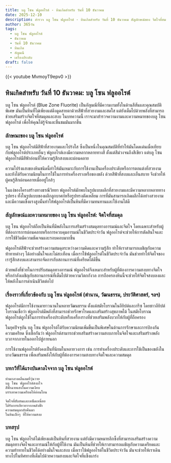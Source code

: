 ```yaml
---
title: บลู โซน ฟลูออไรต์ - หินเกิดสำหรับ วันที่ 10 ธันวาคม
date: 2025-12-10
description: สำรวจ บลู โซน ฟลูออไรต์ - หินเกิดสำหรับ วันที่ 10 ธันวาคม สัญลักษณ์ของ จิตใจที่สมดุล มาเรียนรู้ความหมายลึกซึ้งของหินพิเศษนี้
author: 365วัน
tags:
  - บลู โซน ฟลูออไรต์
  - ธันวาคม
  - วันที่ 10 ธันวาคม
  - หินเกิด
  - อัญมณี
  - เครื่องประดับ
draft: false
---
```


{{< youtube MvmoyT9epv0 >}}

## หินเกิดสำหรับ วันที่ 10 ธันวาคม: บลู โซน ฟลูออไรต์

บลู โซน ฟลูออไรต์ (Blue Zone Fluorite) เป็นอัญมณีที่มีความงามทั้งในด้านสีสันและคุณสมบัติพิเศษ มันเป็นหินที่ไม่เพียงแต่ดึงดูดสายตาด้วยสีฟ้าที่สวยงามและสดใส แต่ยังเต็มไปด้วยพลังที่สามารถช่วยเสริมสร้างจิตใจที่สมดุลและสงบ ในบทความนี้ เราจะมาสำรวจความงามและความหมายของบลู โซน ฟลูออไรต์ เพื่อให้คุณได้รู้จักและชื่นชมมันมากขึ้น

### ลักษณะของ บลู โซน ฟลูออไรต์

บลู โซน ฟลูออไรต์มีสีฟ้าที่สวยงามและโปร่งใส ซึ่งเป็นหนึ่งในคุณสมบัติที่ทำให้มันโดดเด่นเมื่อเทียบกับฟลูออไรต์ประเภทอื่นๆ ฟลูออไรต์เองมีความหลากหลายทางสี ตั้งแต่สีม่วงจนถึงสีเขียว แต่บลู โซน ฟลูออไรต์มีสีฟ้าอ่อนที่ให้ความรู้สึกสงบและผ่อนคลาย

ความโปร่งแสงของหินชนิดนี้ทำให้มันเหมาะกับการใช้งานเป็นเครื่องประดับหรือการตกแต่งที่สวยงาม และยังได้รับความนิยมในการใช้ในการทำเครื่องรางหรือของขลัง ด้วยสีฟ้าที่สงบและเย็นสบาย จึงช่วยให้ผู้คนรู้สึกผ่อนคลายเมื่ออยู่ใกล้ๆ

ในแง่ของโครงสร้างทางธรณีวิทยา ฟลูออไรต์มักพบในรูปแบบผลึกที่สวยงามและมีความหลากหลายทางรูปทรง ทั้งในรูปแบบของผลึกลูกบาศก์หรือรูปทรงตัดเหลี่ยม การที่มันสามารถเกิดผลึกได้อย่างสวยงามและมีความแข็งแรงสูงนั้นทำให้ฟลูออไรต์เป็นหินที่มีความทนทานและใช้งานได้ดี

### สัญลักษณ์และความหมายของ บลู โซน ฟลูออไรต์: จิตใจที่สมดุล

บลู โซน ฟลูออไรต์ถือเป็นหินที่มีพลังในการเสริมสร้างสมดุลทางอารมณ์และจิตใจ โดยเฉพาะสำหรับผู้ที่ต้องการการผ่อนคลายหรือการควบคุมอารมณ์ในชีวิตประจำวัน ฟลูออไรต์จะช่วยให้การตัดสินใจและการใช้ชีวิตมีความชัดเจนและรอบคอบมากขึ้น

ฟลูออไรต์สีฟ้าจะช่วยสร้างความสมดุลระหว่างความคิดและความรู้สึก ทำให้เราสามารถเผชิญกับความท้าทายต่างๆ ได้อย่างมั่นใจและไม่สะเทือน เมื่อเราใช้ฟลูออไรต์ในชีวิตประจำวัน มันช่วยทำให้จิตใจของเรารู้สึกสงบและสามารถจัดการกับสถานการณ์ที่เครียดได้ดีขึ้น

ด้วยพลังที่ช่วยในการปรับสมดุลทางอารมณ์ ฟลูออไรต์จึงเหมาะสำหรับผู้ที่ต้องการความสงบทางจิตใจหรือกำลังเผชิญกับสถานการณ์ที่เต็มไปด้วยความวิตกกังวล การถือครองหินนี้จะช่วยให้จิตใจสงบลงและให้พลังในการดำเนินชีวิตต่อไป

### เรื่องราวที่เกี่ยวข้องกับ บลู โซน ฟลูออไรต์ (ตำนาน, วัฒนธรรม, ประวัติศาสตร์, ฯลฯ)

ฟลูออไรต์มีการใช้งานมายาวนานในหลายวัฒนธรรม ตั้งแต่สมัยโบราณในอียิปต์และกรีซ โดยชาวอียิปต์โบราณเชื่อว่า ฟลูออไรต์มีพลังที่สามารถช่วยรักษาโรคและเสริมสร้างสุขภาพได้ ในสมัยโบราณ ฟลูออไรต์ถูกใช้ในการทำเครื่องประดับหรือเครื่องรางที่ช่วยเสริมพลังบวกให้กับผู้ที่ถือครอง

ในยุคปัจจุบัน บลู โซน ฟลูออไรต์ได้รับความนิยมเพิ่มขึ้นเป็นพิเศษในด้านการรักษาและการป้องกันความเครียด ซึ่งเชื่อกันว่า ฟลูออไรต์สามารถช่วยเสริมสร้างความสงบภายในจิตใจและเสริมสร้างพลังบวกจากภายในออกไปสู่ภายนอก

การใช้งานฟลูออไรต์ยังคงเป็นที่นิยมในหลายวงการ เช่น การทำเครื่องประดับและการใช้เป็นของขลังในบางวัฒนธรรม เพื่อเสริมพลังให้กับผู้ที่ต้องการความสงบทางจิตใจและความสมดุล

### บทกวีที่ได้แรงบันดาลใจจาก บลู โซน ฟลูออไรต์

```
ท่ามกลางคลื่นลมที่วุ่นวาย  
บลู โซน ฟลูออไรต์สงบใจ  
สีฟ้าฉายแสงในความเงียบ  
บรรเทาความเครียดให้อ่อนโยน

จิตใจที่สับสนและเหน็ดเหนื่อย  
ได้รับการเยียวยาจากพลังฟ้า  
ความสมดุลกลับคืนมา  
ในหินเล็กๆ ที่ให้ความสงบ
```

### บทสรุป

บลู โซน ฟลูออไรต์ไม่เพียงแต่เป็นหินที่สวยงาม แต่ยังมีความหมายลึกซึ้งที่สามารถเสริมสร้างความสมดุลทางจิตใจและอารมณ์ให้กับผู้ที่ใช้งาน มันเป็นหินที่ช่วยให้เราสามารถเผชิญกับความเครียดและความท้าทายในชีวิตได้อย่างมั่นใจและสงบ เมื่อเราใช้ฟลูออไรต์ในชีวิตประจำวัน มันจะช่วยให้เราเดินทางไปในทิศทางที่เต็มไปด้วยความสงบและจิตใจที่แข็งแกร่ง